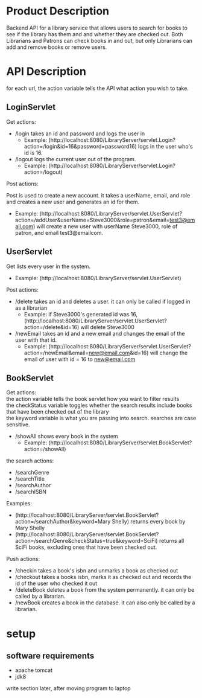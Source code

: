 # Product Description
Backend API for a library service that allows users to search for books to see if the library has them and and whether 
they are checked out. Both Librarians and Patrons can check books in and out, but only Librarians can add and remove books or remove users.

# API Description


for each url, the action variable tells the API what action you wish to take.  
## LoginServlet
Get actions:
* /login takes an id and password and logs the user in
    * Example: (http://localhost:8080/LibraryServer/servlet.Login?action=/login&id=16&password=password16) logs in the user who's id is 16.  
* /logout logs the current user out of the program.  
    * Example: (http://localhost:8080/LibraryServer/servlet.Login?action=/logout)

      
Post actions:   
   
Post is used to create a new account. it takes a userName, email, and role and creates a new user and generates an id for them.   
* Example: (http://localhost:8080/LibraryServer/servlet.UserServlet?action=/addUser&userName=Steve3000&role=patron&email=test3@email.com) 
      will create a new user with userName Steve3000, role of patron, and email test3@emailcom.

## UserServlet   
Get lists every user in the system.
* Example: (http://localhost:8080/LibraryServer/servlet.UserServlet)

Post actions:  
* /delete takes an id and deletes a user. it can only be called if logged in as a librarian
    * Example: if Steve3000's generated id was 16, 
     (http://localhost:8080/LibraryServer/servlet.UserServlet?action=/delete&id=16) will delete Steve3000  
* /newEmail takes an id and a new email and changes the email of the user with that id. 
    * Example: (http://localhost:8080/LibraryServer/servlet.UserServlet?action=/newEmail&email=new@email.com&id=16) 
      will change the email of user with id = 16 to new@email.com

## BookServlet 

Get actions:  
the action variable tells the book servlet how you want to filter results  
the checkStatus variable toggles whether the search results include books that have been checked out of the library  
the keyword variable is what you are passing into search. searches are case sensitive.

* /showAll shows every book in the system
    * Example: (http://localhost:8080/LibraryServer/servlet.BookServlet?action=/showAll)
    
the search actions:
* /searchGenre
* /searchTitle
* /searchAuthor
* /searchISBN  

Examples: 
* (http://localhost:8080/LibraryServer/servlet.BookServlet?action=/searchAuthor&keyword=Mary Shelly) returns every book by Mary Shelly
* (http://localhost:8080/LibraryServer/servlet.BookServlet?action=/searchGenre&checkStatus=true&keyword=SciFi) returns all SciFi books, excluding ones that have been checked out.

Push actions:
* /checkin takes a book's isbn and unmarks a book as checked out
* /checkout takes a books isbn, marks it as checked out and records the id of the user who checked it out
* /deleteBook deletes a book from the system permanently. it can only be called by a librarian.
* /newBook  creates a book in the database. it can also only be called by a librarian.

# setup

## software requirements

* apache tomcat
* jdk8

write section later, after moving program to laptop
